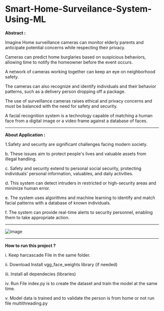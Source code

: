 # Smart-Home-Surveilance-System-Using-ML


**Abstract :**

Imagine Home surveillance cameras can monitor elderly parents and anticipate potential concerns while respecting their privacy.

Cameras can predict home burglaries based on suspicious behaviors, allowing time to notify the homeowner before the event occurs.

A network of cameras working together can keep an eye on neighborhood safety.

The cameras can also recognize and identify individuals and their behavior patterns, such as a delivery person dropping off a package.

The use of surveillance cameras raises ethical and privacy concerns and must be balanced with the need for safety and security.

A facial recognition system is a technology capable of matching a human face from a digital image or a video frame against a database of faces.


-------------------------------------------------------------------------------------------------------------------------------------------


**About Application :**


1.Safety and security are significant challenges facing modern society.

b. These issues aim to protect people's lives and valuable assets from illegal handling.

c. Safety and security extend to personal social security, protecting individuals' personal information, valuables, and daily activities.

d. This system can detect intruders in restricted or high-security areas and minimize human error.

e. The system uses algorithms and machine learning to identify and match facial patterns with a database of known individuals.

f. The system can provide real-time alerts to security personnel, enabling them to take appropriate action.


------------------------------------------------------------------------------------------------------------------------------------------

![image](https://github.com/Matin3230/Smart-Home-Surveilance-System-Using-ML/assets/85051013/39775be1-4226-4596-8176-2a523db655ec)

------------------------------------------------------------------------------------------------------------------------------------------


**How to run this project ?**

i. Keep harcascade File in the same folder.

ii. Download Install vgg_face_weights library (if needed)

iii. Install all dependecies (libraries)

iv. Run File index.py is to create the dataset and train the model at the same time.

v. Model data is trained and to validate the person is from home or not run file multithreading.py
